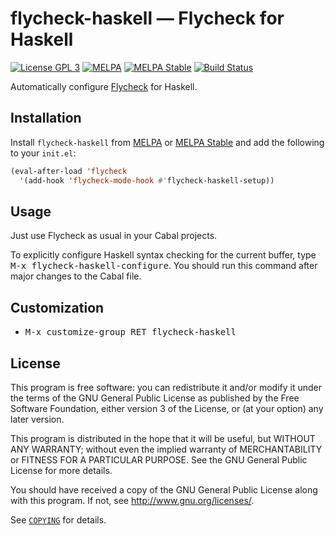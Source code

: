 flycheck-haskell — Flycheck for Haskell
=======================================

[![License GPL 3][badge-license]][copying]
[![MELPA][badge-melpa]](http://melpa.org/#/flycheck-haskell)
[![MELPA Stable][badge-melpa-stable]](http://stable.melpa.org/#/flycheck-haskell)
[![Build Status][badge-travis]](https://travis-ci.org/flycheck/flycheck-haskell)

Automatically configure [Flycheck][] for Haskell.

Installation
------------

Install `flycheck-haskell` from [MELPA][] or [MELPA Stable][] and add the
following to your `init.el`:

```cl
(eval-after-load 'flycheck
  '(add-hook 'flycheck-mode-hook #'flycheck-haskell-setup))
```

Usage
-----

Just use Flycheck as usual in your Cabal projects.

To explicitly configure Haskell syntax checking for the current buffer, type
<kbd>M-x flycheck-haskell-configure</kbd>.  You should run this command after
major changes to the Cabal file.

Customization
-------------

- <kbd>M-x customize-group RET flycheck-haskell</kbd>

License
-------

This program is free software: you can redistribute it and/or modify it under
the terms of the GNU General Public License as published by the Free Software
Foundation, either version 3 of the License, or (at your option) any later
version.

This program is distributed in the hope that it will be useful, but WITHOUT ANY
WARRANTY; without even the implied warranty of MERCHANTABILITY or FITNESS FOR A
PARTICULAR PURPOSE.  See the GNU General Public License for more details.

You should have received a copy of the GNU General Public License along with
this program.  If not, see http://www.gnu.org/licenses/.

See [`COPYING`][copying] for details.

[badge-license]: https://img.shields.io/badge/license-GPL_3-green.svg?dummy
[COPYING]: https://github.com/flycheck/flycheck-haskell/blob/master/COPYING
[badge-melpa]: http://melpa.org/packages/flycheck-haskell-badge.svg
[badge-melpa-stable]: http://stable.melpa.org/packages/flycheck-haskell-badge.svg
[badge-travis]: https://travis-ci.org/flycheck/flycheck-haskell.svg?branch=master
[Flycheck]: https://www.flycheck.org
[Cask]: https://github.com/cask/cask
[MELPA]: http://melpa.org
[MELPA Stable]: http://stable.melpa.org
